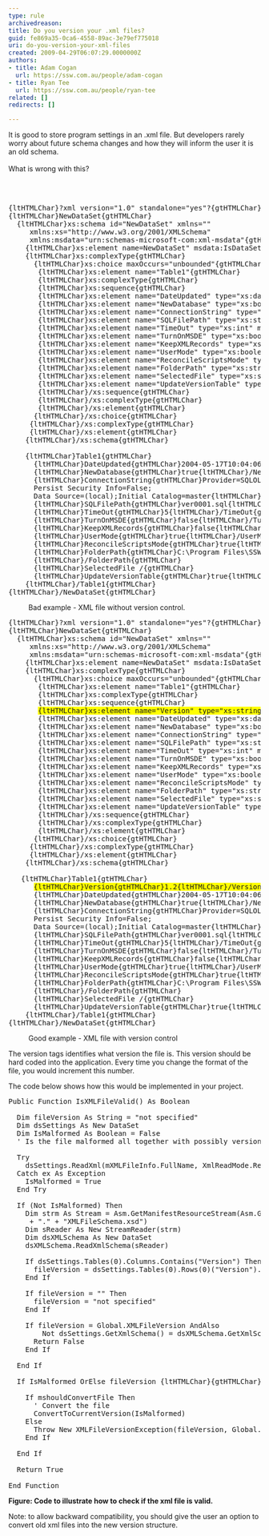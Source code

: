 ```yaml
---
type: rule
archivedreason: 
title: Do you version your .xml files?
guid: fe869a35-0ca6-4558-89ac-3e79ef775018
uri: do-you-version-your-xml-files
created: 2009-04-29T06:07:29.0000000Z
authors:
- title: Adam Cogan
  url: https://ssw.com.au/people/adam-cogan
- title: Ryan Tee
  url: https://ssw.com.au/people/ryan-tee
related: []
redirects: []

---
```




  <p>It is good to store program settings in an .xml file. But developers rarely worry about future schema changes and how they will inform the user it is an old schema.<br>
<br>
What is wrong with this? 
</p>

<br><excerpt class='endintro'></excerpt><br>

  <dl class="badCode">
    <dt>
    <pre>{ltHTMLChar}?xml version=&quot;1.0&quot; standalone=&quot;yes&quot;?{gtHTMLChar}<br>{ltHTMLChar}NewDataSet{gtHTMLChar}<br>  {ltHTMLChar}xs&#58;schema id=&quot;NewDataSet&quot; xmlns=&quot;&quot;<br>   &#160;&#160;xmlns&#58;xs=&quot;http&#58;//www.w3.org/2001/XMLSchema&quot;<br>   &#160;&#160;xmlns&#58;msdata=&quot;urn&#58;schemas-microsoft-com&#58;xml-msdata&quot;{gtHTMLChar}<br>    {ltHTMLChar}xs&#58;element name=NewDataSet&quot; msdata&#58;IsDataSet=&quot;true&quot; msdata&#58;Locale=&quot;en-AU&quot;{gtHTMLChar}<br>    {ltHTMLChar}xs&#58;complexType{gtHTMLChar}<br>      {ltHTMLChar}xs&#58;choice maxOccurs=&quot;unbounded&quot;{gtHTMLChar}<br>       {ltHTMLChar}xs&#58;element name=&quot;Table1&quot;{gtHTMLChar}<br>       {ltHTMLChar}xs&#58;complexType{gtHTMLChar}<br>       {ltHTMLChar}xs&#58;sequence{gtHTMLChar}<br>       {ltHTMLChar}xs&#58;element name=&quot;DateUpdated&quot; type=&quot;xs&#58;dateTime&quot; minOccurs=&quot;0&quot; /{gtHTMLChar}<br>       {ltHTMLChar}xs&#58;element name=&quot;NewDatabase&quot; type=&quot;xs&#58;boolean&quot; minOccurs=&quot;0&quot; /{gtHTMLChar}<br>       {ltHTMLChar}xs&#58;element name=&quot;ConnectionString&quot; type=&quot;xs&#58;string&quot; minOccurs=&quot;0&quot; /{gtHTMLChar}<br>       {ltHTMLChar}xs&#58;element name=&quot;SQLFilePath&quot; type=&quot;xs&#58;string&quot; minOccurs=&quot;0&quot; /{gtHTMLChar}<br>       {ltHTMLChar}xs&#58;element name=&quot;TimeOut&quot; type=&quot;xs&#58;int&quot; minOccurs=&quot;0&quot; /{gtHTMLChar}<br>       {ltHTMLChar}xs&#58;element name=&quot;TurnOnMSDE&quot; type=&quot;xs&#58;boolean&quot; minOccurs=&quot;0&quot; /{gtHTMLChar}<br>       {ltHTMLChar}xs&#58;element name=&quot;KeepXMLRecords&quot; type=&quot;xs&#58;boolean&quot; minOccurs=&quot;0&quot; /{gtHTMLChar}<br>       {ltHTMLChar}xs&#58;element name=&quot;UserMode&quot; type=&quot;xs&#58;boolean&quot; minOccurs=&quot;0&quot; /{gtHTMLChar}<br>       {ltHTMLChar}xs&#58;element name=&quot;ReconcileScriptsMode&quot; type=&quot;xs&#58;boolean&quot; minOccurs=&quot;0&quot; /{gtHTMLChar}<br>       {ltHTMLChar}xs&#58;element name=&quot;FolderPath&quot; type=&quot;xs&#58;string&quot; minOccurs=&quot;0&quot; /{gtHTMLChar} /{gtHTMLChar}<br>       {ltHTMLChar}xs&#58;element name=&quot;SelectedFile&quot; type=&quot;xs&#58;string&quot; minOccurs=&quot;0&quot; /{gtHTMLChar}<br>       {ltHTMLChar}xs&#58;element name=&quot;UpdateVersionTable&quot; type=&quot;xs&#58;boolean&quot; minOccurs=&quot;0&quot; /{gtHTMLChar}<br>       {ltHTMLChar}/xs&#58;sequence{gtHTMLChar}<br>       {ltHTMLChar}/xs&#58;complexType{gtHTMLChar}<br>       {ltHTMLChar}/xs&#58;element{gtHTMLChar}<br>      {ltHTMLChar}/xs&#58;choice{gtHTMLChar}<br>     {ltHTMLChar}/xs&#58;complexType{gtHTMLChar}<br>    &#160;{ltHTMLChar}/xs&#58;element{gtHTMLChar}<br>  &#160;&#160;{ltHTMLChar}/xs&#58;schema{gtHTMLChar}<br> <br>  &#160;&#160;{ltHTMLChar}Table1{gtHTMLChar}<br>    &#160;&#160;{ltHTMLChar}DateUpdated{gtHTMLChar}2004-05-17T10&#58;04&#58;06.9438192+10&#58;00{ltHTMLChar}/DateUpdated{gtHTMLChar}<br>    &#160;&#160;{ltHTMLChar}NewDatabase{gtHTMLChar}true{ltHTMLChar}/NewDatabase{gtHTMLChar}<br>    &#160;&#160;{ltHTMLChar}ConnectionString{gtHTMLChar}Provider=SQLOLEDB.1;Integrated Security=SSPI;<br>      Persist Security Info=False;<br>      Data Source=(local);Initial Catalog=master{ltHTMLChar}/ConnectionString{gtHTMLChar}<br>    &#160;&#160;{ltHTMLChar}SQLFilePath{gtHTMLChar}ver0001.sql{ltHTMLChar}/SQLFilePath{gtHTMLChar}<br>    &#160;&#160;{ltHTMLChar}TimeOut{gtHTMLChar}5{ltHTMLChar}/TimeOut{gtHTMLChar}<br>    &#160;&#160;{ltHTMLChar}TurnOnMSDE{gtHTMLChar}false{ltHTMLChar}/TurnOnMSDE{gtHTMLChar}<br>    &#160;&#160;{ltHTMLChar}KeepXMLRecords{gtHTMLChar}false{ltHTMLChar}/KeepXMLRecords{gtHTMLChar}<br>    &#160;&#160;{ltHTMLChar}UserMode{gtHTMLChar}true{ltHTMLChar}/UserMode{gtHTMLChar}<br>    &#160;&#160;{ltHTMLChar}ReconcileScriptsMode{gtHTMLChar}true{ltHTMLChar}/ReconcileScriptsMode{gtHTMLChar}<br>    &#160;&#160;{ltHTMLChar}FolderPath{gtHTMLChar}C&#58;\Program Files\SSW SQL Deploy\Samples\DatabaseSQLScripts\<br>      {ltHTMLChar}/FolderPath{gtHTMLChar}<br>    &#160;&#160;{ltHTMLChar}SelectedFile /{gtHTMLChar}<br>    &#160;&#160;{ltHTMLChar}UpdateVersionTable{gtHTMLChar}true{ltHTMLChar}/UpdateVersionTable{gtHTMLChar}<br>  &#160;&#160;{ltHTMLChar}/Table1{gtHTMLChar}<br>{ltHTMLChar}/NewDataSet{gtHTMLChar}</pre>
    </dt>
    <dd>Bad example - XML file without version control. </dd>
</dl>
<dl class="goodCode">
    <dt>
    <pre>{ltHTMLChar}?xml version=&quot;1.0&quot; standalone=&quot;yes&quot;?{gtHTMLChar}<br>{ltHTMLChar}NewDataSet{gtHTMLChar}<br>  {ltHTMLChar}xs&#58;schema id=&quot;NewDataSet&quot; xmlns=&quot;&quot;<br>   &#160;&#160;xmlns&#58;xs=&quot;http&#58;//www.w3.org/2001/XMLSchema&quot;<br>   &#160;&#160;xmlns&#58;msdata=&quot;urn&#58;schemas-microsoft-com&#58;xml-msdata&quot;{gtHTMLChar}<br>    {ltHTMLChar}xs&#58;element name=NewDataSet&quot; msdata&#58;IsDataSet=&quot;true&quot; msdata&#58;Locale=&quot;en-AU&quot;{gtHTMLChar}<br>    {ltHTMLChar}xs&#58;complexType{gtHTMLChar}<br>      {ltHTMLChar}xs&#58;choice maxOccurs=&quot;unbounded&quot;{gtHTMLChar}<br>       {ltHTMLChar}xs&#58;element name=&quot;Table1&quot;{gtHTMLChar}<br>       {ltHTMLChar}xs&#58;complexType{gtHTMLChar}<br>       {ltHTMLChar}xs&#58;sequence{gtHTMLChar}<br>       <span style="background-color&#58;rgb(255, 255, 0);">{ltHTMLChar}xs&#58;element name=&quot;Version&quot; type=&quot;xs&#58;string&quot; minOccurs=&quot;0&quot; /{gtHTMLChar}</span><br>       {ltHTMLChar}xs&#58;element name=&quot;DateUpdated&quot; type=&quot;xs&#58;dateTime&quot; minOccurs=&quot;0&quot; /{gtHTMLChar}<br>       {ltHTMLChar}xs&#58;element name=&quot;NewDatabase&quot; type=&quot;xs&#58;boolean&quot; minOccurs=&quot;0&quot; /{gtHTMLChar}<br>       {ltHTMLChar}xs&#58;element name=&quot;ConnectionString&quot; type=&quot;xs&#58;string&quot; minOccurs=&quot;0&quot; /{gtHTMLChar}<br>       {ltHTMLChar}xs&#58;element name=&quot;SQLFilePath&quot; type=&quot;xs&#58;string&quot; minOccurs=&quot;0&quot; /{gtHTMLChar}<br>       {ltHTMLChar}xs&#58;element name=&quot;TimeOut&quot; type=&quot;xs&#58;int&quot; minOccurs=&quot;0&quot; /{gtHTMLChar}<br>       {ltHTMLChar}xs&#58;element name=&quot;TurnOnMSDE&quot; type=&quot;xs&#58;boolean&quot; minOccurs=&quot;0&quot; /{gtHTMLChar}<br>       {ltHTMLChar}xs&#58;element name=&quot;KeepXMLRecords&quot; type=&quot;xs&#58;boolean&quot; minOccurs=&quot;0&quot; /{gtHTMLChar}<br>       {ltHTMLChar}xs&#58;element name=&quot;UserMode&quot; type=&quot;xs&#58;boolean&quot; minOccurs=&quot;0&quot; /{gtHTMLChar}<br>       {ltHTMLChar}xs&#58;element name=&quot;ReconcileScriptsMode&quot; type=&quot;xs&#58;boolean&quot; minOccurs=&quot;0&quot; /{gtHTMLChar}<br>       {ltHTMLChar}xs&#58;element name=&quot;FolderPath&quot; type=&quot;xs&#58;string&quot; minOccurs=&quot;0&quot; /{gtHTMLChar} /{gtHTMLChar}<br>       {ltHTMLChar}xs&#58;element name=&quot;SelectedFile&quot; type=&quot;xs&#58;string&quot; minOccurs=&quot;0&quot; /{gtHTMLChar}<br>       {ltHTMLChar}xs&#58;element name=&quot;UpdateVersionTable&quot; type=&quot;xs&#58;boolean&quot; minOccurs=&quot;0&quot; /{gtHTMLChar}<br>       {ltHTMLChar}/xs&#58;sequence{gtHTMLChar}<br>       {ltHTMLChar}/xs&#58;complexType{gtHTMLChar}<br>       {ltHTMLChar}/xs&#58;element{gtHTMLChar}<br>      {ltHTMLChar}/xs&#58;choice{gtHTMLChar}<br>     {ltHTMLChar}/xs&#58;complexType{gtHTMLChar}<br>    &#160;{ltHTMLChar}/xs&#58;element{gtHTMLChar}<br>  &#160;&#160;{ltHTMLChar}/xs&#58;schema{gtHTMLChar}<br> <br> &#160;&#160;{ltHTMLChar}Table1{gtHTMLChar}<br>      <span style="background-color&#58;rgb(255, 255, 0);">{ltHTMLChar}Version{gtHTMLChar}1.2{ltHTMLChar}/Version{gtHTMLChar}</span> <br>  &#160;&#160;  {ltHTMLChar}DateUpdated{gtHTMLChar}2004-05-17T10&#58;04&#58;06.9438192+10&#58;00{ltHTMLChar}/DateUpdated{gtHTMLChar}<br>    &#160;&#160;{ltHTMLChar}NewDatabase{gtHTMLChar}true{ltHTMLChar}/NewDatabase{gtHTMLChar}<br>    &#160;&#160;{ltHTMLChar}ConnectionString{gtHTMLChar}Provider=SQLOLEDB.1;Integrated Security=SSPI;<br>      Persist Security Info=False;<br>      Data Source=(local);Initial Catalog=master{ltHTMLChar}/ConnectionString{gtHTMLChar}<br>    &#160;&#160;{ltHTMLChar}SQLFilePath{gtHTMLChar}ver0001.sql{ltHTMLChar}/SQLFilePath{gtHTMLChar}<br>    &#160;&#160;{ltHTMLChar}TimeOut{gtHTMLChar}5{ltHTMLChar}/TimeOut{gtHTMLChar}<br>    &#160;&#160;{ltHTMLChar}TurnOnMSDE{gtHTMLChar}false{ltHTMLChar}/TurnOnMSDE{gtHTMLChar}<br>    &#160;&#160;{ltHTMLChar}KeepXMLRecords{gtHTMLChar}false{ltHTMLChar}/KeepXMLRecords{gtHTMLChar}<br>    &#160;&#160;{ltHTMLChar}UserMode{gtHTMLChar}true{ltHTMLChar}/UserMode{gtHTMLChar}<br>    &#160;&#160;{ltHTMLChar}ReconcileScriptsMode{gtHTMLChar}true{ltHTMLChar}/ReconcileScriptsMode{gtHTMLChar}<br>    &#160;&#160;{ltHTMLChar}FolderPath{gtHTMLChar}C&#58;\Program Files\SSW SQL Deploy\Samples\DatabaseSQLScripts\<br>      {ltHTMLChar}/FolderPath{gtHTMLChar}<br>    &#160;&#160;{ltHTMLChar}SelectedFile /{gtHTMLChar}<br>    &#160;&#160;{ltHTMLChar}UpdateVersionTable{gtHTMLChar}true{ltHTMLChar}/UpdateVersionTable{gtHTMLChar}<br>  &#160;&#160;{ltHTMLChar}/Table1{gtHTMLChar}<br>{ltHTMLChar}/NewDataSet{gtHTMLChar}</pre>
    </dt>
    <dd>Good example -&#160;XML file with version control </dd>
</dl>
<p>The version tags identifies what version the file is. This version should be hard coded into the application. Every time you change the format of the file, you would increment this number.</p>
<p>The code below shows how this would be implemented in your project.</p>
<dl class="goodCode">
    <dt>
    <pre>Public Function IsXMLFileValid() As Boolean<br><br>  Dim fileVersion As String = &quot;not specified&quot;<br>  Dim dsSettings As New DataSet<br>  Dim IsMalformed As Boolean = False <br>  ' Is the file malformed all together with possibly version<br><br>  Try<br>    dsSettings.ReadXml(mXMLFileInfo.FullName, XmlReadMode.ReadSchema)<br>  Catch ex As Exception<br>    IsMalformed = True<br>  End Try<br><br>  If (Not IsMalformed) Then<br>    Dim strm As Stream = Asm.GetManifestResourceStream(Asm.GetName().Name _ <br>     + &quot;.&quot; + &quot;XMLFileSchema.xsd&quot;)<br>   &#160;Dim sReader As New StreamReader(strm)<br>   &#160;Dim dsXMLSchema As New DataSet<br>   &#160;dsXMLSchema.ReadXmlSchema(sReader)<br><br>   &#160;If dsSettings.Tables(0).Columns.Contains(&quot;Version&quot;) Then _<br>    &#160;&#160;fileVersion = dsSettings.Tables(0).Rows(0)(&quot;Version&quot;).ToString<br>    End If<br><br>   &#160;If fileVersion = &quot;&quot; Then<br>   &#160;&#160;&#160;fileVersion = &quot;not specified&quot;<br>  &#160;&#160;End If<br><br>   &#160;If fileVersion = Global.XMLFileVersion AndAlso <br>        Not dsSettings.GetXmlSchema() = dsXMLSchema.GetXmlSchema() Then<br>   &#160;&#160;&#160;Return False<br>   &#160;End If<br><br>  End If<br><br>  If IsMalformed OrElse fileVersion {ltHTMLChar}{gtHTMLChar} Global.XMLFileVersion Then<br><br>  &#160;&#160;If mshouldConvertFile Then<br>    &#160; ' Convert the file<br>    &#160; ConvertToCurrentVersion(IsMalformed)<br>    Else<br>     &#160;Throw New XMLFileVersionException(fileVersion, Global.XMLFileVersion )<br>    End If<br><br>  End If<br><br>  Return True<br><br>End Function</pre>
    </dt>
</dl>
<b>Figure&#58; Code to illustrate how to check if the xml file is valid.</b>
<p>Note&#58; to allow backward compatibility, you should give the user an option to convert old xml files into the new version structure.</p>



